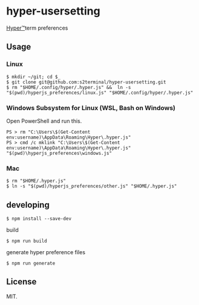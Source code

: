 # hyper-usersetting

[Hyper™](https://hyper.is/)term preferences

## Usage
### Linux
```
$ mkdir ~/git; cd $_
$ git clone git@github.com:s2terminal/hyper-usersetting.git
$ rm "$HOME/.config/hyper/.hyper.js" &&  ln -s "$(pwd)/hyperjs_preferences/linux.js" "$HOME/.config/hyper/.hyper.js"
```

### Windows Subsystem for Linux (WSL, Bash on Windows)
Open PowerShell and run this.
```
PS > rm "C:\Users\$(Get-Content env:username)\AppData\Roaming\Hyper\.hyper.js"
PS > cmd /c mklink "C:\Users\$(Get-Content env:username)\AppData\Roaming\Hyper\.hyper.js" "$(pwd)\hyperjs_preferences\windows.js"
```

### Mac
```
$ rm "$HOME/.hyper.js"
$ ln -s "$(pwd)/hyperjs_preferences/other.js" "$HOME/.hyper.js"
```

## developing
```
$ npm install --save-dev
```

build
```
$ npm run build
```
generate hyper preference files
```
$ npm run generate
```

## License
MIT.
